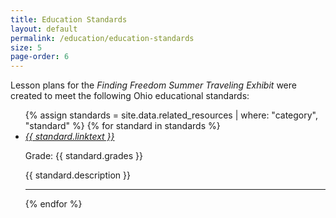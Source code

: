 ```yaml
---
title: Education Standards
layout: default
permalink: /education/education-standards
size: 5
page-order: 6
---
```


Lesson plans for the *Finding Freedom Summer Traveling Exhibit* were created to meet the following Ohio educational standards:


<ul class="list-unstyled">
    {% assign standards = site.data.related_resources | where: "category", "standard" %}
    {% for standard in standards %}
    <li class="mt-4 pb-2">
        <a href="{{ standard.url }}" target="_blank" class="h2"><i>{{ standard.linktext }}</i></a>
        <p>Grade: {{ standard.grades }}</p>
        <p>{{ standard.description }}</p>
    </li>
    <hr>
    {% endfor %}
</ul>
